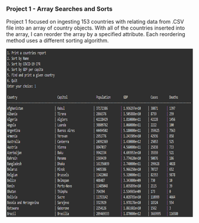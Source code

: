 ### Project 1 - Array Searches and Sorts ###
Project 1 focused on ingesting 153 countries with relating data from .CSV file into an array of country objects.
With all of the countries inserted into the array, I can reorder the array by a specified attribute. 
Each reordering method uses a different sorting algorithm. 

 <p align="center">
  <img width="910" height="455" src="https://raw.githubusercontent.com/lukesanchez/Data-Structures/main/Project_1_Array_Searches_and_Sorts/Project1_Example_Output.png">
</p> 
